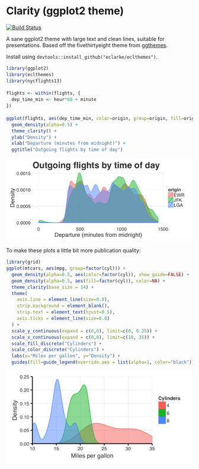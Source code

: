 # Clarity (ggplot2 theme)

[![Build Status](https://travis-ci.org/eclarke/eclthemes.svg?branch=master)](https://travis-ci.org/eclarke/eclthemes)

A sane ggplot2 theme with large text and clean lines, suitable for presentations. Based off the fivethirtyeight theme from [ggthemes](https://github.com/jrnold/ggthemes).

Install using `devtools::install_github("eclarke/eclthemes")`.


```r
library(ggplot2)
library(eclthemes)
library(nycflights13)

flights <- within(flights, {
  dep_time_min <- hour*60 + minute
})

ggplot(flights, aes(dep_time_min, color=origin, group=origin, fill=origin)) +
  geom_density(alpha=0.5) +
  theme_clarity() +
  ylab("Density") +
  xlab("Departure (minutes from midnight)") +
  ggtitle("Outgoing flights by time of day")
```

![](README_files/figure-html/example-figure-1.png) 

To make these plots a little bit more publication quality:


```r
library(grid)
ggplot(mtcars, aes(mpg, group=factor(cyl))) + 
  geom_density(alpha=0.5, aes(color=factor(cyl)), show_guide=FALSE) +
  geom_density(alpha=0.5, aes(fill=factor(cyl)), color=NA) + 
  theme_clarity(base_size = 14) +
  theme(
    axis.line = element_line(size=0.8),
    strip.background = element_blank(),
    strip.text = element_text(hjust=0.5),
    axis.ticks = element_line(size=0.8)
  ) +
  scale_y_continuous(expand = c(0,0), limit=c(0, 0.25)) +
  scale_x_continuous(expand = c(0,0), limit=c(10, 35)) +
  scale_fill_discrete("Cylinders") +
  scale_color_discrete("Cylinders") +
  labs(x="Miles per gallon", y="Density") +
  guides(fill=guide_legend(override.aes = list(alpha=1, color="black")))
```

![](README_files/figure-html/unnamed-chunk-1-1.png) 

